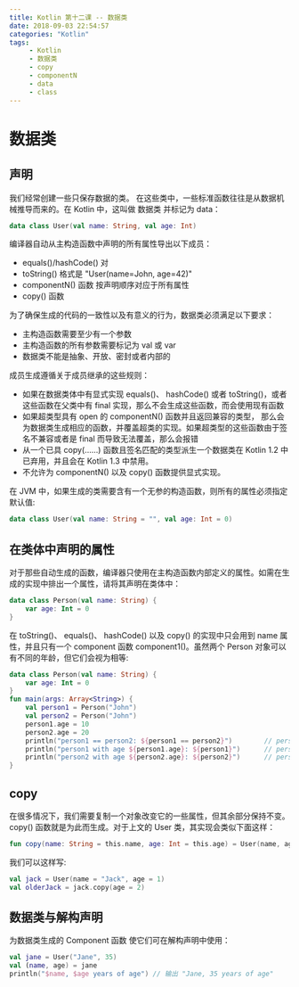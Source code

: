 ```yaml
---
title: Kotlin 第十二课 -- 数据类
date: 2018-09-03 22:54:57
categories: "Kotlin"
tags:
     - Kotlin
     - 数据类
     - copy
     - componentN
     - data
     - class
---
```


# 数据类

## 声明

我们经常创建一些只保存数据的类。 在这些类中，一些标准函数往往是从数据机械推导而来的。在 Kotlin 中，这叫做 数据类 并标记为 data：

```kotlin
data class User(val name: String, val age: Int)
```

<!-- more -->

编译器自动从主构造函数中声明的所有属性导出以下成员：

- equals()/hashCode() 对
- toString() 格式是 "User(name=John, age=42)"
- componentN() 函数 按声明顺序对应于所有属性
- copy() 函数

为了确保生成的代码的一致性以及有意义的行为，数据类必须满足以下要求：

- 主构造函数需要至少有一个参数
- 主构造函数的所有参数需要标记为 val 或 var
- 数据类不能是抽象、开放、密封或者内部的

成员生成遵循关于成员继承的这些规则：

- 如果在数据类体中有显式实现 equals()、 hashCode() 或者 toString()，或者这些函数在父类中有 final 实现，那么不会生成这些函数，而会使用现有函数
- 如果超类型具有 open 的 componentN() 函数并且返回兼容的类型， 那么会为数据类生成相应的函数，并覆盖超类的实现。如果超类型的这些函数由于签名不兼容或者是 final 而导致无法覆盖，那么会报错
- 从一个已具 copy(……) 函数且签名匹配的类型派生一个数据类在 Kotlin 1.2 中已弃用，并且会在 Kotlin 1.3 中禁用。
- 不允许为 componentN() 以及 copy() 函数提供显式实现。

在 JVM 中，如果生成的类需要含有一个无参的构造函数，则所有的属性必须指定默认值:

```kotlin
data class User(val name: String = "", val age: Int = 0)
```

## 在类体中声明的属性

对于那些自动生成的函数，编译器只使用在主构造函数内部定义的属性。如需在生成的实现中排出一个属性，请将其声明在类体中：

```kotlin
data class Person(val name: String) {
    var age: Int = 0
}
```

在 toString()、 equals()、 hashCode() 以及 copy() 的实现中只会用到 name 属性，并且只有一个 component 函数 component1()。虽然两个 Person 对象可以有不同的年龄，但它们会视为相等:

```kotlin
data class Person(val name: String) {
    var age: Int = 0
}
fun main(args: Array<String>) {
    val person1 = Person("John")
    val person2 = Person("John")
    person1.age = 10
    person2.age = 20
    println("person1 == person2: ${person1 == person2}")        // person1 == person2: true
    println("person1 with age ${person1.age}: ${person1}")      // person1 with age 10: Person(name=John)
    println("person2 with age ${person2.age}: ${person2}")      // person2 with age 20: Person(name=John)
}
```

## copy

在很多情况下，我们需要复制一个对象改变它的一些属性，但其余部分保持不变。 copy() 函数就是为此而生成。对于上文的 User 类，其实现会类似下面这样：

```kotlin
fun copy(name: String = this.name, age: Int = this.age) = User(name, age)
```

我们可以这样写:

```kotlin
val jack = User(name = "Jack", age = 1)
val olderJack = jack.copy(age = 2)
```

## 数据类与解构声明

为数据类生成的 Component 函数 使它们可在解构声明中使用：

```kotlin
val jane = User("Jane", 35)
val (name, age) = jane
println("$name, $age years of age") // 输出 "Jane, 35 years of age"
```

